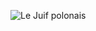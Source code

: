 ![Le Juif polonais](https://upload.wikimedia.org/wikipedia/commons/thumb/2/20/%C3%89douard_Manet%2C_en_buste%2C_de_face_-_Nadar.jpg/300px-%C3%89douard_Manet%2C_en_buste%2C_de_face_-_Nadar.jpg)